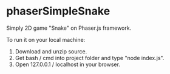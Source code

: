 # phaserSimpleSnake
Simply 2D game "Snake" on Phaser.js framework.

To run it on your local machine:<br>
1) Download and unzip source.<br>
2) Get bash / cmd into project folder and type "node index.js".<br>
3) Open 127.0.0.1 / localhost in your browser.<br>
